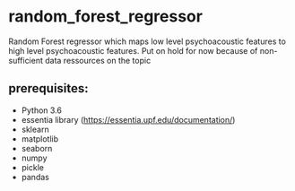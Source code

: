 # random_forest_regressor

Random Forest regressor which maps low level psychoacoustic features to high level psychoacoustic features.
Put on hold for now because of non-sufficient data ressources on the topic

## prerequisites:
* Python 3.6
* essentia library (https://essentia.upf.edu/documentation/)
* sklearn
* matplotlib
* seaborn
* numpy
* pickle
* pandas
